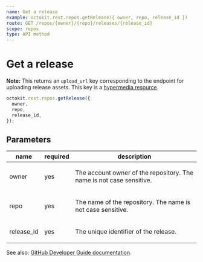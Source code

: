 ```yaml
---
name: Get a release
example: octokit.rest.repos.getRelease({ owner, repo, release_id })
route: GET /repos/{owner}/{repo}/releases/{release_id}
scope: repos
type: API method
---
```


# Get a release

**Note:** This returns an `upload_url` key corresponding to the endpoint for uploading release assets. This key is a [hypermedia resource](https://docs.github.com/enterprise-cloud@latest//rest/overview/resources-in-the-rest-api#hypermedia).

```js
octokit.rest.repos.getRelease({
  owner,
  repo,
  release_id,
});
```

## Parameters

<table>
  <thead>
    <tr>
      <th>name</th>
      <th>required</th>
      <th>description</th>
    </tr>
  </thead>
  <tbody>
    <tr><td>owner</td><td>yes</td><td>

The account owner of the repository. The name is not case sensitive.

</td></tr>
<tr><td>repo</td><td>yes</td><td>

The name of the repository. The name is not case sensitive.

</td></tr>
<tr><td>release_id</td><td>yes</td><td>

The unique identifier of the release.

</td></tr>
  </tbody>
</table>

See also: [GitHub Developer Guide documentation](https://docs.github.com/enterprise-cloud@latest//rest/reference/repos#get-a-release).
